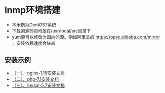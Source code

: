 # lnmp环境搭建

- 本示例为CentOS7系统
- 下载的源码包均放在/usr/local/src目录下
- yum源可以修改为国内的源。例如阿里云的 https://opsx.alibaba.com/mirror ，安装依赖速度会快点

## 安装示例

- [（一）、nginx-1.16安装文档](./nginx.md)
- [（二）、php-7.1安装文档](./php.md)
- [（三）、mysql-5.7安装文档](./mysql.md)
